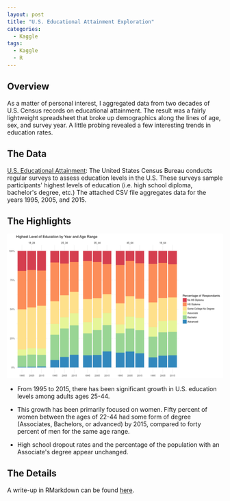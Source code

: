 ```yaml
---
layout: post
title: "U.S. Educational Attainment Exploration"
categories:
  - Kaggle
tags:
  - Kaggle
  - R
---
```


## Overview

As a matter of personal interest, I aggregated data from two decades of U.S. Census records on educational attainment. The result was a fairly lightweight spreadsheet that broke up demographics along the lines of age, sex, and survey year. A little probing revealed a few interesting trends in education rates.

## The Data

[U.S. Educational Attainment](https://www.kaggle.com/noriuk/us-educational-attainment-19952015): The United States Census Bureau conducts regular surveys to assess education levels in the U.S. These surveys sample participants' highest levels of education (i.e. high school diploma, bachelor's degree, etc.) The attached CSV file aggregates data for the years 1995, 2005, and 2015.

## The Highlights

![Visual of Educational Attainment](/assets/images/ed_attain_avg.png)

* From 1995 to 2015, there has been significant growth in U.S. education levels among adults ages 25-44.

* This growth has been primarily focused on women. Fifty percent of women between the ages of 22-44 had some form of degree (Associates, Bachelors, or advanced) by 2015, compared to forty percent of men for the same age range.

* High school dropout rates and the percentage of the population with an Associate's degree appear unchanged.

## The Details

A write-up in RMarkdown can be found [here](https://github.com/justinrgarrard/EducationalAttainment).
